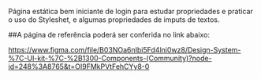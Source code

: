 

Página estática bem iniciante de login para estudar propriedades e praticar o uso do Styleshet, e algumas propriedades de imputs de textos.


##A página de referência poderá ser conferida no link abaixo:

https://www.figma.com/file/B03NOa6nIbi5Fd4lni0wz8/Design-System-%7C-UI-kit-%7C-%2B1300-Components-(Community)?node-id=248%3A8765&t=OI9FMkPVtFehCYy8-0